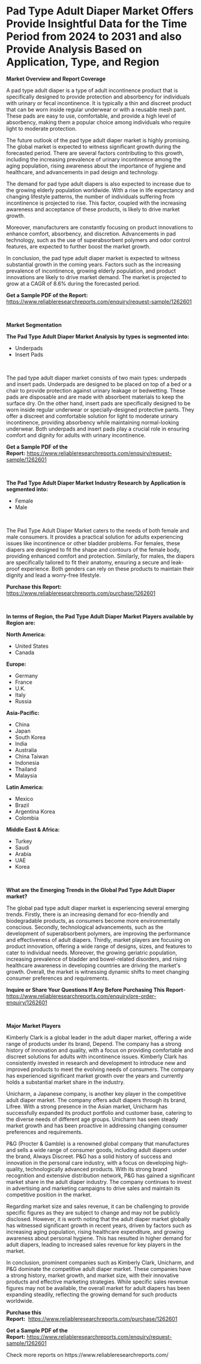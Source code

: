 <p><h1>Pad Type Adult Diaper Market Offers Provide Insightful Data for the Time Period from 2024 to 2031 and also Provide Analysis Based on Application, Type, and Region</h1></p><p><strong>Market Overview and Report Coverage</strong></p>
<p><p>A pad type adult diaper is a type of adult incontinence product that is specifically designed to provide protection and absorbency for individuals with urinary or fecal incontinence. It is typically a thin and discreet product that can be worn inside regular underwear or with a reusable mesh pant. These pads are easy to use, comfortable, and provide a high level of absorbency, making them a popular choice among individuals who require light to moderate protection.</p><p>The future outlook of the pad type adult diaper market is highly promising. The global market is expected to witness significant growth during the forecasted period. There are several factors contributing to this growth, including the increasing prevalence of urinary incontinence among the aging population, rising awareness about the importance of hygiene and healthcare, and advancements in pad design and technology.</p><p>The demand for pad type adult diapers is also expected to increase due to the growing elderly population worldwide. With a rise in life expectancy and changing lifestyle patterns, the number of individuals suffering from incontinence is projected to rise. This factor, coupled with the increasing awareness and acceptance of these products, is likely to drive market growth.</p><p>Moreover, manufacturers are constantly focusing on product innovations to enhance comfort, absorbency, and discretion. Advancements in pad technology, such as the use of superabsorbent polymers and odor control features, are expected to further boost the market growth.</p><p>In conclusion, the pad type adult diaper market is expected to witness substantial growth in the coming years. Factors such as the increasing prevalence of incontinence, growing elderly population, and product innovations are likely to drive market demand. The market is projected to grow at a CAGR of 8.6% during the forecasted period.</p></p>
<p><strong>Get a Sample PDF of the Report:</strong> <a href="https://www.reliableresearchreports.com/enquiry/request-sample/1262601">https://www.reliableresearchreports.com/enquiry/request-sample/1262601</a></p>
<p>&nbsp;</p>
<p><strong>Market Segmentation</strong></p>
<p><strong>The Pad Type Adult Diaper Market Analysis by types is segmented into:</strong></p>
<p><ul><li>Underpads</li><li>Insert Pads</li></ul></p>
<p>&nbsp;</p>
<p><p>The pad type adult diaper market consists of two main types: underpads and insert pads. Underpads are designed to be placed on top of a bed or a chair to provide protection against urinary leakage or bedwetting. These pads are disposable and are made with absorbent materials to keep the surface dry. On the other hand, insert pads are specifically designed to be worn inside regular underwear or specially-designed protective pants. They offer a discreet and comfortable solution for light to moderate urinary incontinence, providing absorbency while maintaining normal-looking underwear. Both underpads and insert pads play a crucial role in ensuring comfort and dignity for adults with urinary incontinence.</p></p>
<p><strong>Get a Sample PDF of the Report:</strong>&nbsp;<a href="https://www.reliableresearchreports.com/enquiry/request-sample/1262601">https://www.reliableresearchreports.com/enquiry/request-sample/1262601</a></p>
<p>&nbsp;</p>
<p><strong>The Pad Type Adult Diaper Market Industry Research by Application is segmented into:</strong></p>
<p><ul><li>Female</li><li>Male</li></ul></p>
<p>&nbsp;</p>
<p><p>The Pad Type Adult Diaper Market caters to the needs of both female and male consumers. It provides a practical solution for adults experiencing issues like incontinence or other bladder problems. For females, these diapers are designed to fit the shape and contours of the female body, providing enhanced comfort and protection. Similarly, for males, the diapers are specifically tailored to fit their anatomy, ensuring a secure and leak-proof experience. Both genders can rely on these products to maintain their dignity and lead a worry-free lifestyle.</p></p>
<p><strong>Purchase this Report:</strong>&nbsp; <a href="https://www.reliableresearchreports.com/purchase/1262601">https://www.reliableresearchreports.com/purchase/1262601</a></p>
<p>&nbsp;</p>
<p><strong>In terms of Region, the Pad Type Adult Diaper Market Players available by Region are:</strong></p>
<p>
    <p> <strong> North America: </strong>
        <ul>
            <li>United States</li>
            <li>Canada</li>
        </ul>
        </p> 
    <p> <strong> Europe: </strong>
        <ul>
            <li>Germany</li>
            <li>France</li>
            <li>U.K.</li>
            <li>Italy</li>
            <li>Russia</li>
        </ul>
        </p> 
    <p> <strong> Asia-Pacific: </strong>
        <ul>
            <li>China</li>
            <li>Japan</li>
            <li>South Korea</li>
            <li>India</li>
            <li>Australia</li>
            <li>China Taiwan</li>
            <li>Indonesia</li>
            <li>Thailand</li>
            <li>Malaysia</li>
        </ul>
        </p> 
    <p> <strong> Latin America: </strong>
        <ul>
            <li>Mexico</li>
            <li>Brazil</li>
            <li>Argentina Korea</li>
            <li>Colombia</li>
        </ul>
        </p> 
    <p> <strong> Middle East & Africa: </strong>
        <ul>
            <li>Turkey</li>
            <li>Saudi</li>
            <li>Arabia</li>
            <li>UAE</li>
            <li>Korea</li>
        </ul>
    </p>
    </p>
<p>&nbsp;</p>
<p><strong>What are the Emerging Trends in the Global Pad Type Adult Diaper market?</strong></p>
<p><p>The global pad type adult diaper market is experiencing several emerging trends. Firstly, there is an increasing demand for eco-friendly and biodegradable products, as consumers become more environmentally conscious. Secondly, technological advancements, such as the development of superabsorbent polymers, are improving the performance and effectiveness of adult diapers. Thirdly, market players are focusing on product innovation, offering a wide range of designs, sizes, and features to cater to individual needs. Moreover, the growing geriatric population, increasing prevalence of bladder and bowel-related disorders, and rising healthcare awareness in developing countries are driving the market's growth. Overall, the market is witnessing dynamic shifts to meet changing consumer preferences and requirements.</p></p>
<p><strong>Inquire or Share Your Questions If Any Before Purchasing This Report</strong>- <a href="https://www.reliableresearchreports.com/enquiry/pre-order-enquiry/1262601">https://www.reliableresearchreports.com/enquiry/pre-order-enquiry/1262601</a></p>
<p>&nbsp;</p>
<p><strong>Major Market Players</strong></p>
<p><p>Kimberly Clark is a global leader in the adult diaper market, offering a wide range of products under its brand, Depend. The company has a strong history of innovation and quality, with a focus on providing comfortable and discreet solutions for adults with incontinence issues. Kimberly Clark has consistently invested in research and development to introduce new and improved products to meet the evolving needs of consumers. The company has experienced significant market growth over the years and currently holds a substantial market share in the industry.</p><p>Unicharm, a Japanese company, is another key player in the competitive adult diaper market. The company offers adult diapers through its brand, Lifree. With a strong presence in the Asian market, Unicharm has successfully expanded its product portfolio and customer base, catering to the diverse needs of different age groups. Unicharm has seen steady market growth and has been proactive in addressing changing consumer preferences and requirements.</p><p>P&G (Procter & Gamble) is a renowned global company that manufactures and sells a wide range of consumer goods, including adult diapers under the brand, Always Discreet. P&G has a solid history of success and innovation in the personal care industry, with a focus on developing high-quality, technologically advanced products. With its strong brand recognition and extensive distribution network, P&G has gained a significant market share in the adult diaper industry. The company continues to invest in advertising and marketing campaigns to drive sales and maintain its competitive position in the market.</p><p>Regarding market size and sales revenue, it can be challenging to provide specific figures as they are subject to change and may not be publicly disclosed. However, it is worth noting that the adult diaper market globally has witnessed significant growth in recent years, driven by factors such as increasing aging population, rising healthcare expenditure, and growing awareness about personal hygiene. This has resulted in higher demand for adult diapers, leading to increased sales revenue for key players in the market.</p><p>In conclusion, prominent companies such as Kimberly Clark, Unicharm, and P&G dominate the competitive adult diaper market. These companies have a strong history, market growth, and market size, with their innovative products and effective marketing strategies. While specific sales revenue figures may not be available, the overall market for adult diapers has been expanding steadily, reflecting the growing demand for such products worldwide.</p></p>
<p><strong>Purchase this Report:</strong>&nbsp;&nbsp;<a href="https://www.reliableresearchreports.com/purchase/1262601">https://www.reliableresearchreports.com/purchase/1262601</a></p>
<p></p>
<p><strong>Get a Sample PDF of the Report:</strong>&nbsp;<a href="https://www.reliableresearchreports.com/enquiry/request-sample/1262601">https://www.reliableresearchreports.com/enquiry/request-sample/1262601</a></p>
<p>Check more reports on https://www.reliableresearchreports.com/</p>